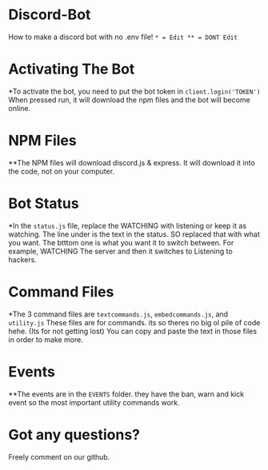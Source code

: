 # Discord-Bot

How to make a discord bot with no .env file! `* = Edit ** = DONT Edit`

# Activating The Bot

*To activate the bot, you need to put the bot token in `client.login('TOKEN')`
When pressed run, it will download the npm files and the bot will become online.

# NPM Files

**The NPM files will download discord.js & express. It will download it into the code, not on your computer.

# Bot Status

*In the `status.js` file, replace the WATCHING with listening or keep it as watching. The line under is the text in the status. SO replaced that with what you want. The btttom one is what you want it to switch between. For example, WATCHING The server and then it switches to Listening to hackers.

# Command Files

*The 3 command files are `textcommands.js`, `embedcommands.js`, and `utility.js`
These files are for commands. its so theres no big ol pile of code hehe. (Its for not getting lost) You can copy and paste the text in those files in order to make more.

# Events

**The events are in the `EVENTS` folder. they have the ban, warn and kick event so the most important utility commands work.


# Got any questions?

Freely comment on our github.
